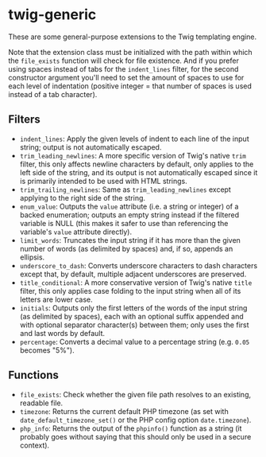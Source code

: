 # twig-generic
 These are some general-purpose extensions to the Twig templating engine.

 Note that the extension class must be initialized with the path within which the `file_exists` function will check for file existence.
 And if you prefer using spaces instead of tabs for the `indent_lines` filter, for the second constructor argument you'll need to set the amount of spaces to use for each level of indentation (positive integer = that number of spaces is used instead of a tab character).
## Filters
 * `indent_lines`: Apply the given levels of indent to each line of the input string; output is not automatically escaped.
 * `trim_leading_newlines`: A more specific version of Twig's native `trim` filter, this only affects newline characters by default, only applies to the left side of the string, and its output is not automatically escaped since it is primarily intended to be used with HTML strings.
 * `trim_trailing_newlines`: Same as `trim_leading_newlines` except applying to the right side of the string.
 * `enum_value`: Outputs the `value` attribute (i.e. a string or integer) of a backed enumeration; outputs an empty string instead if the filtered variable is NULL (this makes it safer to use than referencing the variable's `value` attribute directly).
 * `limit_words`: Truncates the input string if it has more than the given number of words (as delimited by spaces) and, if so, appends an ellipsis.
 * `underscore_to_dash`: Converts underscore characters to dash characters except that, by default, multiple adjacent underscores are preserved.
 * `title_conditional`: A more conservative version of Twig's native `title` filter, this only applies case folding to the input string when all of its letters are lower case.
 * `initials`: Outputs only the first letters of the words of the input string (as delimited by spaces), each with an optional suffix appended and with optional separator character(s) between them; only uses the first and last words by default.
 * `percentage`: Converts a decimal value to a percentage string (e.g. `0.05` becomes "5%").
## Functions
 * `file_exists`: Check whether the given file path resolves to an existing, readable file.
 * `timezone`: Returns the current default PHP timezone (as set with `date_default_timezone_set()` or the PHP config option `date.timezone`).
 * `php_info`: Returns the output of the `phpinfo()` function as a string (it probably goes without saying that this should only be used in a secure context).
